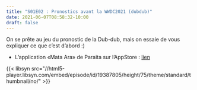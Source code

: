 ```yaml
---
title: "S01E02 : Pronostics avant la WWDC2021 (dubdub)"
date: 2021-06-07T08:58:32-10:00
draft: false
---
```


On se prête au jeu du pronostic de la Dub-dub, mais on essaie de vous expliquer ce que c’est d’abord :)

  - L’application «Mata Ara» de Paraita sur l’AppStore : [lien](https://apps.apple.com/us/app/mata-ara/id1527207105)

{{< libsyn src="//html5-player.libsyn.com/embed/episode/id/19387805/height/75/theme/standard/thumbnail/no/" >}}
